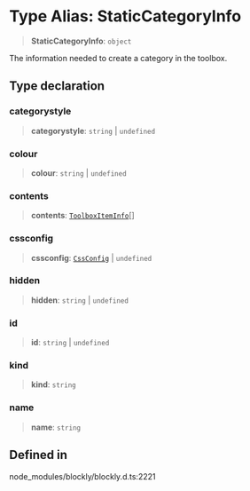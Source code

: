 # Type Alias: StaticCategoryInfo

> **StaticCategoryInfo**: `object`

The information needed to create a category in the toolbox.

## Type declaration

### categorystyle

> **categorystyle**: `string` \| `undefined`

### colour

> **colour**: `string` \| `undefined`

### contents

> **contents**: [`ToolboxItemInfo`](ToolboxItemInfo.md)[]

### cssconfig

> **cssconfig**: [`CssConfig`](../../../../namespaces/ToolboxCategory/type-aliases/CssConfig.md) \| `undefined`

### hidden

> **hidden**: `string` \| `undefined`

### id

> **id**: `string` \| `undefined`

### kind

> **kind**: `string`

### name

> **name**: `string`

## Defined in

node_modules/blockly/blockly.d.ts:2221

